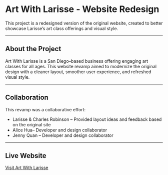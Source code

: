 # Art With Larisse - Website Redesign

This project is a redesigned version of the original website, created to better showcase Larisse’s art class offerings and visual style.

---

## About the Project

Art With Larisse is a San Diego–based business offering engaging art classes for all ages. This website revamp aimed to modernize the original design with a cleaner layout, smoother user experience, and refreshed visual style.

---

##  Collaboration

This revamp was a collaborative effort:

- Larisse & Charles Robinson – Provided layout ideas and feedback based on the original site  
- Alice Hua– Developer and design collaborator  
- Jenny Quan – Developer and design collaborator 

---

## Live Website

[Visit Art With Larisse](http://artwithlarisse.com)
